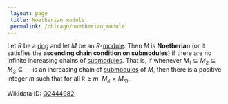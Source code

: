 ```yaml
---
 layout: page
 title: Noetherian module
 permalink: /chicago/noetherian_module
---
```

Let $R$ be a [ring](https://mathgloss.github.io/MathGloss/ring) and let $M$ be an $R$-[module](https://mathgloss.github.io/MathGloss/module_over_a_ring). Then $M$ is **Noetherian** (or it satisfies the **ascending chain condition on submodules**) if there are no infinite increasing chains of [submodules](https://mathgloss.github.io/MathGloss/submodule). That is, if whenever $M_1\subseteq M_2\subseteq M_3\subseteq \cdots$ is an increasing chain of [submodules](https://mathgloss.github.io/MathGloss/##########submodules) of $M$, then there is a positive integer $m$ such that for all $k\geq m$, $M_k=M_m$. 

Wikidata ID: [Q2444982](https://www.wikidata.org/wiki/Q2444982)